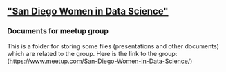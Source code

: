 ## ["San Diego Women in Data Science"](https://www.meetup.com/San-Diego-Women-in-Data-Science/)
### Documents for meetup group 
This is a folder for storing some files (presentations and other documents) which are related to the group.
Here is the link to the group:
(https://www.meetup.com/San-Diego-Women-in-Data-Science/)
